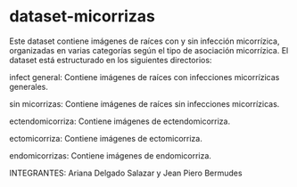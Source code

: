# dataset-micorrizas

Este dataset contiene imágenes de raíces con y sin infección micorrízica, organizadas en varias categorías según el tipo de asociación micorrízica. El dataset está estructurado en los siguientes directorios:

infect general: Contiene imágenes de raíces con infecciones micorrízicas generales.

sin micorrizas: Contiene imágenes de raíces sin infecciones micorrízicas.

ectendomicorriza: Contiene imágenes de ectendomicorriza.

ectomicorriza: Contiene imágenes de ectomicorriza.

endomicorrizas: Contiene imágenes de endomicorriza.


INTEGRANTES:
Ariana Delgado Salazar y Jean Piero Bermudes
